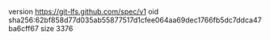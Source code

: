 version https://git-lfs.github.com/spec/v1
oid sha256:62bf858d77d035ab55877517d1cfee064aa69dec1766fb5dc7ddca47ba6cff67
size 3376
